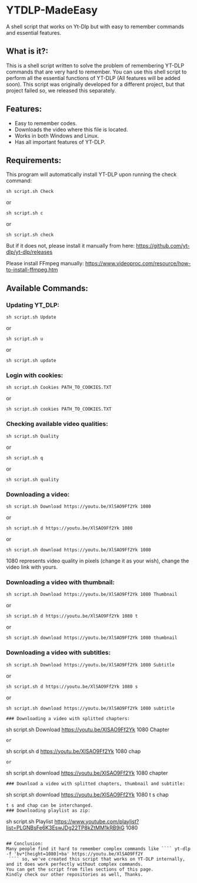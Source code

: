 # YTDLP-MadeEasy
A shell script that works on Yt-Dlp but with easy to remember commands and essential features.

## What is it?:
This is a shell script written to solve the problem of remembering YT-DLP commands that are very hard to remember. You can use this shell script to perform all the essential functions of YT-DLP (All features will be added soon). This script was originally developed for a different project, but that project failed so, we released this separately.

## Features:
* Easy to remember codes.
* Downloads the video where this file is located.
* Works in both Windows and Linux.
* Has all important features of YT-DLP.

## Requirements:
This program will automatically install YT-DLP upon running the check command:
````
sh script.sh Check
````
or
````
sh script.sh c
````
or
````
sh script.sh check
````

But if it does not, please install it manually from here: https://github.com/yt-dlp/yt-dlp/releases

Please install FFmpeg manually: https://www.videoproc.com/resource/how-to-install-ffmpeg.htm

## Available Commands:
### Updating YT_DLP:
````
sh script.sh Update
````
or
````
sh script.sh u
````
or
````
sh script.sh update
````
### Login with cookies:
````
sh script.sh Cookies PATH_TO_COOKIES.TXT
````
or
````
sh script.sh cookies PATH_TO_COOKIES.TXT
````
### Checking available video qualities:
````
sh script.sh Quality
````
or
````
sh script.sh q
````
or
````
sh script.sh quality
````
### Downloading a video:
````
sh script.sh Download https://youtu.be/XlSAO9Ff2Yk 1080
````
or
````
sh script.sh d https://youtu.be/XlSAO9Ff2Yk 1080
````
or
````
sh script.sh download https://youtu.be/XlSAO9Ff2Yk 1080
````
1080 represents video quality in pixels (change it as your wish), change the video link with yours.
### Downloading a video with thumbnail:
````
sh script.sh Download https://youtu.be/XlSAO9Ff2Yk 1080 Thumbnail
````
or
````
sh script.sh d https://youtu.be/XlSAO9Ff2Yk 1080 t
````
or
````
sh script.sh download https://youtu.be/XlSAO9Ff2Yk 1080 thumbnail
````
### Downloading a video with subtitles:
````
sh script.sh Download https://youtu.be/XlSAO9Ff2Yk 1080 Subtitle
````
or
````
sh script.sh d https://youtu.be/XlSAO9Ff2Yk 1080 s
````
or
````
sh script.sh download https://youtu.be/XlSAO9Ff2Yk 1080 subtitle
````
````
### Downloading a video with splitted chapters:
````
sh script.sh Download https://youtu.be/XlSAO9Ff2Yk 1080 Chapter
````
or
````
sh script.sh d https://youtu.be/XlSAO9Ff2Yk 1080 chap
````
or
````
sh script.sh download https://youtu.be/XlSAO9Ff2Yk 1080 chapter
````
### Download a video with splitted chapters, thumbnail and subtitle:
````
sh script.sh download https://youtu.be/XlSAO9Ff2Yk 1080 t s chap
````
t s and chap can be interchanged.
### Downloading playlist as zip:
````
sh script.sh Playlist https://www.youtube.com/playlist?list=PLGNBsFe6K3EswJDg22TP8kZtMM1kRB9iG 1080
````

## Conclusion:
Many people find it hard to remember complex commands like ```` yt-dlp -f 'bv*[height=1080]+ba' https://youtu.be/XlSAO9Ff2Y
 ```` so, we've created this script that works on YT-DLP internally, and it does work perfectly without complex commands.
You can get the script from files sections of this page.
Kindly check our other repositories as well, Thanks.
